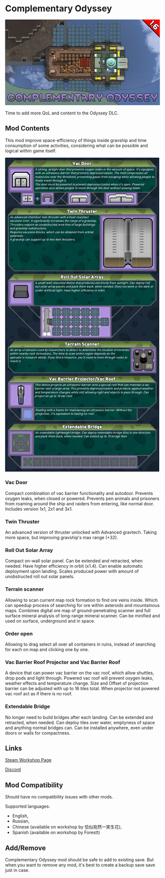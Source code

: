 # Complementary Odyssey

![Text](/Mod%20Page/Images/Complementary%20Odyssey.png)

Time to add more QoL and content to the Odyssey DLC.

## Mod Contents

This mod improve space-efficiency of things inside gravship and time consumption of some activities, considering what can be possible and logical within game itself.

![Text](/Mod%20Page/Images/Content/CODesc1.png)

### Vac Door

Compact combination of vac barrier functionality and autodoor. Prevents oxygen leaks, when closed or powered. Prevents pen animals and prisoners from roaming around the ship and raiders from entering, like normal door.
Includes version 1x1, 2x1 and 3x1.

### Twin Thruster

An advanced version of thruster unlocked with Advanced gravtech. Taking more space, but improving gravship's max range (+32).

### Roll Out Solar Array

Compact on-wall solar panel. Can be extended and retracted, when needed. Have higher efficiency in orbit (x1.4). Can enable automatic deployment upon landing. Scales produced power with amount of unobstructed roll out solar panels.

### Terrain scanner

Allowing to scan current map rock formation to find ore veins inside. Which can speedup process of searching for ore within asteroids and mountainous maps. Combines digital ore map of ground-penetrating scanner and full surface mineral analysis of long-range mineral scanner. Can be minified and used on surface, underground and in space.

### Order open

Allowing to drag select all over all containers in ruins, instead of searching for each on map and clicking one by one.

### Vac Barrier Roof Projector and Vac Barrier Roof

A device that can power vac barrier on the vac roof, which allow shuttles, drop pods and light through. Powered vac roof will prevent oxygen leaks, weather effects and temperature change. Size and Offset of projection barrier can be adjusted with up to 16 tiles total. When projector not powered vac roof act as if there is no roof.

### Extendable Bridge

No longer need to build bridges after each landing. Can be extended and retracted, when needed. Can deploy tiles over water, emptyness of space and anything normal bridges can. Can be installed anywhere, even under doors or walls for compactness.

## Links

[Steam Workshop Page](https://steamcommunity.com/sharedfiles/filedetails/?id=3546612303)

[Discord](https://discord.gg/tKsBgzzTsG)

## Mod Compatibility

Should have no compatibility issues with other mods.

Supported languages:
* English,
* Russian,
* Chinese (available on workshop by 恰似宛然一笑生花),
* Spanish (available on workshop by Forestt)

## Add/Remove

Complementary Odyssey mod should be safe to add to existing save. But when you want to remove any mod, it's best to create a backup save save just in case.